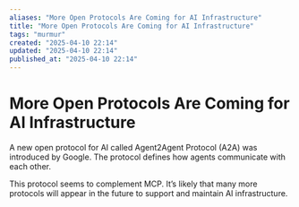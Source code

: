 ```yaml
---
aliases: "More Open Protocols Are Coming for AI Infrastructure"
title: "More Open Protocols Are Coming for AI Infrastructure"
tags: "murmur"
created: "2025-04-10 22:14"
updated: "2025-04-10 22:14"
published_at: "2025-04-10 22:14"
---
```

# More Open Protocols Are Coming for AI Infrastructure

A new open protocol for AI called Agent2Agent Protocol (A2A) was introduced by Google. The protocol defines how agents communicate with each other.

This protocol seems to complement MCP. It’s likely that many more protocols will appear in the future to support and maintain AI infrastructure.


